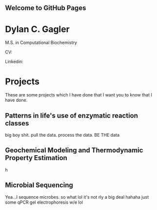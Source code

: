## Welcome to GitHub Pages

# Dylan C. Gagler
M.S. in Computational Biochemistry

CV:  

Linkedin:

# Projects
These are some projects which I have done that I want you to know that I have done.

## Patterns in life's use of enzymatic reaction classes
big boy shit. pull the data. process the data. BE THE data

## Geochemical Modeling and Thermodynamic Property Estimation
h

## Microbial Sequencing
Yea...I sequence microbes. so what lol it's not rly a big deal hahaha just some qPCR gel electrophoresis w/e lol

